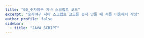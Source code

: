 ```yaml
---
title: "60_숫자야구 자바 스크립트 코드"
excerpt: "숫자야구 자바 스크립트 코드를 숫자 만들 때 셔플 이용해서 작성"
author_profile: false
sidebar:
  - title: "JAVA SCRIPT"
---
```

<script src="https://gist.github.com/nyj001012/0fd1c7d5fc06240fe7282c24058c2413.js"></script>
